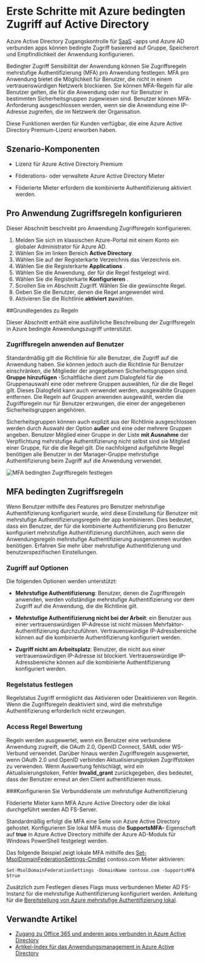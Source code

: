 <properties
    pageTitle="Azure Zugangskontrolle für SaaS-Apps | Microsoft Azure"
    description="Zugangskontrolle in Azure AD können Sie Zugriffsregeln pro Anwendung mehrstufige Authentifizierung und Zugriff für Benutzer nicht in einem vertrauenswürdigen Netzwerk blockieren. "
    services="active-directory"
    documentationCenter=""
    authors="markusvi"
    manager="femila"
    editor=""/>

<tags
    ms.service="active-directory"
    ms.workload="identity"
    ms.tgt_pltfrm="na"
    ms.devlang="na"
    ms.topic="article"
    ms.date="09/26/2016"
    ms.author="markvi"/>

# <a name="getting-started-with-azure-active-directory-conditional-access"></a>Erste Schritte mit Azure bedingten Zugriff auf Active Directory

Azure Active Directory Zugangskontrolle für [SaaS](https://azure.microsoft.com/overview/what-is-saas/) -apps und Azure AD verbunden apps können bedingte Zugriff basierend auf Gruppe, Speicherort und Empfindlichkeit der Anwendung konfigurieren. 

Bedingter Zugriff Sensibilität der Anwendung können Sie Zugriffsregeln mehrstufige Authentifizierung (MFA) pro Anwendung festlegen. MFA pro Anwendung bietet die Möglichkeit für Benutzer, die nicht in einem vertrauenswürdigen Netzwerk blockieren. Sie können MFA-Regeln für alle Benutzer gelten, die für die Anwendung oder nur für Benutzer in bestimmten Sicherheitsgruppen zugewiesen sind.  Benutzer können MFA-Anforderung ausgeschlossen werden, wenn sie die Anwendung eine IP-Adresse zugreifen, die im Netzwerk der Organisation.

Diese Funktionen werden für Kunden verfügbar, die eine Azure Active Directory Premium-Lizenz erworben haben.

## <a name="scenario-prerequisites"></a>Szenario-Komponenten
* Lizenz für Azure Active Directory Premium

* Föderations- oder verwaltete Azure Active Directory Mieter

* Föderierte Mieter erfordern die kombinierte Authentifizierung aktiviert werden.

## <a name="configure-per-application-access-rules"></a>Pro Anwendung Zugriffsregeln konfigurieren

Dieser Abschnitt beschreibt pro Anwendung Zugriffsregeln konfigurieren.

1. Melden Sie sich im klassischen Azure-Portal mit einem Konto ein globaler Administrator für Azure AD.
2. Wählen Sie im linken Bereich **Active Directory**.
3. Wählen Sie auf der Registerkarte Verzeichnis das Verzeichnis ein.
4. Wählen Sie die Registerkarte **Applications** .
5. Wählen Sie die Anwendung, der für die Regel festgelegt wird.
6. Wählen Sie die Registerkarte **Konfigurieren** .
7. Scrollen Sie im Abschnitt Zugriff. Wählen Sie die gewünschte Regel.
8. Geben Sie die Benutzer, denen die Regel angewendet wird.
9. Aktivieren Sie die Richtlinie **aktiviert zu**wählen.

##<a name="understanding-access-rules"></a>Grundlegendes zu Regeln

Dieser Abschnitt enthält eine ausführliche Beschreibung der Zugriffsregeln in Azure bedingte Anwendungszugriff unterstützt.

### <a name="specifying-the-users-the-access-rules-apply-to"></a>Zugriffsregeln anwenden auf Benutzer

Standardmäßig gilt die Richtlinie für alle Benutzer, die Zugriff auf die Anwendung haben. Sie können jedoch auch die Richtlinie für Benutzer einschränken, die Mitglieder der angegebenen Sicherheitsgruppen sind. **Gruppe hinzufügen** -Schaltfläche dient zum Dialogfeld für die Gruppenauswahl eine oder mehrere Gruppen auswählen, für die die Regel gilt. Dieses Dialogfeld kann auch verwendet werden, ausgewählte Gruppen entfernen. Die Regeln auf Gruppen anwenden ausgewählt, werden die Zugriffsregeln nur für Benutzer erzwungen, die einer der angegebenen Sicherheitsgruppen angehören.

Sicherheitsgruppen können auch explizit aus der Richtlinie ausgeschlossen werden durch Auswahl der Option **außer** und eine oder mehrere Gruppen angeben. Benutzer Mitglied einer Gruppe in der Liste **mit Ausnahme** der Verpflichtung mehrstufige Authentifizierung nicht selbst sind sie Mitglied einer Gruppe, für die die Regel gilt.
Die nachfolgend aufgeführte Regel benötigen alle Benutzer in der Manager-Gruppe mehrstufige Authentifizierung beim Zugriff auf die Anwendung verwendet.

![MFA bedingten Zugriffsregeln festlegen](./media/active-directory-conditional-access-azuread-connected-apps/conditionalaccess-saas-apps.png)

## <a name="conditional-access-rules-with-mfa"></a>MFA bedingten Zugriffsregeln
Wenn Benutzer mithilfe des Features pro Benutzer mehrstufige Authentifizierung konfiguriert wurde, wird diese Einstellung für Benutzer mit mehrstufige Authentifizierungsregeln der app kombinieren. Dies bedeutet, dass ein Benutzer, der für die kombinierte Authentifizierung pro Benutzer konfiguriert mehrstufige Authentifizierung durchführen, auch wenn die Anwendungsregeln mehrstufige Authentifizierung ausgenommen wurden benötigen. Erfahren Sie mehr über mehrstufige Authentifizierung und benutzerspezifischen Einstellungen.

### <a name="access-rule-options"></a>Zugriff auf Optionen
Die folgenden Optionen werden unterstützt:

* **Mehrstufige Authentifizierung**: Benutzer, denen die Zugriffsregeln anwenden, werden vollständige mehrstufige Authentifizierung vor dem Zugriff auf die Anwendung, die die Richtlinie gilt.

* **Mehrstufige Authentifizierung nicht bei der Arbeit**: ein Benutzer aus einer vertrauenswürdigen IP-Adresse ist nicht müssen Mehrfaktor-Authentifizierung durchzuführen. Vertrauenswürdige IP-Adressbereiche können auf die kombinierte Authentifizierung konfiguriert werden.

* **Zugriff nicht am Arbeitsplatz**: Benutzer, die nicht aus einer vertrauenswürdigen IP-Adresse ist blockiert. Vertrauenswürdige IP-Adressbereiche können auf die kombinierte Authentifizierung konfiguriert werden.

### <a name="setting-rule-status"></a>Regelstatus festlegen
Regelstatus Zugriff ermöglicht das Aktivieren oder Deaktivieren von Regeln. Wenn die Zugriffsregeln deaktiviert sind, wird die mehrstufige Authentifizierung erforderlich nicht erzwungen.

### <a name="access-rule-evaluation"></a>Access Regel Bewertung

Regeln werden ausgewertet, wenn ein Benutzer eine verbundene Anwendung zugreift, die OAuth 2.0, OpenID Connect, SAML oder WS-Verbund verwendet. Darüber hinaus werden Zugriffsregeln ausgewertet, wenn OAuth 2.0 und OpenID verbinden Aktualisierungstoken Zugriffstoken zu verwenden. Wenn Auswertung fehlschlägt, wird ein Aktualisierungstoken, Fehler **Invalid_grant** zurückgegeben, dies bedeutet, dass der Benutzer erneut an den Client authentifizieren muss.

###<a name="configure-federation-services-to-provide-multi-factor-authentication"></a>Konfigurieren Sie Verbunddienste um mehrstufige Authentifizierung

Föderierte Mieter kann MFA Azure Active Directory oder die lokal durchgeführt werden AD FS-Server.

Standardmäßig erfolgt die MFA eine Seite von Azure Active Directory gehostet. Konfigurieren Sie lokal MFA muss die **SupportsMFA-** Eigenschaft auf **true** in Azure Active Directory mithilfe der Azure AD-Moduls für Windows PowerShell festgelegt werden.

Das folgende Beispiel zeigt lokale MFA mithilfe des [Set-MsolDomainFederationSettings-Cmdlet](https://msdn.microsoft.com/library/azure/dn194088.aspx) contoso.com Mieter aktivieren:

    Set-MsolDomainFederationSettings -DomainName contoso.com -SupportsMFA $true

Zusätzlich zum Festlegen dieses Flags muss verbundenen Mieter AD FS-Instanz für die mehrstufige Authentifizierung konfiguriert werden. Anleitung für die [Bereitstellung von Azure mehrstufige Authentifizierung lokal](../multi-factor-authentication/multi-factor-authentication-get-started-server.md).

## <a name="related-articles"></a>Verwandte Artikel

- [Zugang zu Office 365 und anderen apps verbunden in Azure Active Directory](active-directory-conditional-access.md)
- [Artikel-Index für das Anwendungsmanagement in Azure Active Directory](active-directory-apps-index.md)
